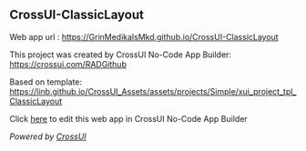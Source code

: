 ## CrossUI-ClassicLayout
Web app url : https://GrinMedikalsMkd.github.io/CrossUI-ClassicLayout

This project was created by CrossUI No-Code App Builder: https://crossui.com/RADGithub

Based on template: https://linb.github.io/CrossUI_Assets/assets/projects/Simple/xui_project_tpl_ClassicLayout

Click [here](https://crossui.com/RADGithub/#!from=github&owner=GrinMedikalsMkd&repo=CrossUI-ClassicLayout) to edit this web app in CrossUI No-Code App Builder

<i>Powered by [CrossUI](https://crossui.com)</i>
